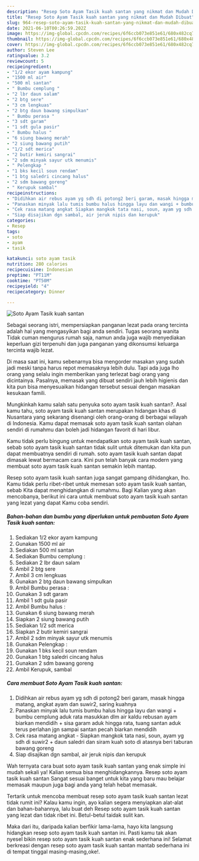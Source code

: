 ```yaml
---
description: "Resep Soto Ayam Tasik kuah santan yang nikmat dan Mudah Dibuat"
title: "Resep Soto Ayam Tasik kuah santan yang nikmat dan Mudah Dibuat"
slug: 964-resep-soto-ayam-tasik-kuah-santan-yang-nikmat-dan-mudah-dibuat
date: 2021-06-10T00:26:59.202Z
image: https://img-global.cpcdn.com/recipes/6f6ccb073e851e61/680x482cq70/soto-ayam-tasik-kuah-santan-foto-resep-utama.jpg
thumbnail: https://img-global.cpcdn.com/recipes/6f6ccb073e851e61/680x482cq70/soto-ayam-tasik-kuah-santan-foto-resep-utama.jpg
cover: https://img-global.cpcdn.com/recipes/6f6ccb073e851e61/680x482cq70/soto-ayam-tasik-kuah-santan-foto-resep-utama.jpg
author: Steven Lee
ratingvalue: 3.2
reviewcount: 5
recipeingredient:
- "1/2 ekor ayam kampung"
- "1500 ml air"
- "500 ml santan"
- " Bumbu cemplung "
- "2 lbr daun salam"
- "2 btg sere"
- "3 cm lengkuas"
- "2 btg daun bawang simpulkan"
- " Bumbu perasa "
- "3 sdt garam"
- "1 sdt gula pasir"
- " Bumbu halus "
- "6 siung bawang merah"
- "2 siung bawang putih"
- "1/2 sdt merica"
- "2 butir kemiri sangrai"
- "2 sdm minyak sayur utk menumis"
- " Pelengkap "
- "1 bks kecil soun rendam"
- "1 btg saledri cincang halus"
- "2 sdm bawang goreng"
- " Kerupuk sambal"
recipeinstructions:
- "Didihkan air rebus ayam yg sdh di potong2 beri garam, masak hingga matang, angkat ayam dan suwir2, saring kuahnya"
- "Panaskan minyak lalu tumis bumbu halus hingga layu dan wangi + bumbu cemplung aduk rata masukkan dlm air kaldu rebusan ayam biarkan mendidih + sisa garam aduk hingga rata, tuang santan aduk terus perlahan jgn sampai santan pecah biarkan mendidih"
- "Cek rasa matang angkat Siapkan mangkok tata nasi, soun, ayam yg sdh di suwir2 + daun saledri dan siram kuah soto di atasnya beri taburan bawang goreng"
- "Siap disajikan dgn sambal, air jeruk nipis dan kerupuk"
categories:
- Resep
tags:
- soto
- ayam
- tasik

katakunci: soto ayam tasik 
nutrition: 280 calories
recipecuisine: Indonesian
preptime: "PT11M"
cooktime: "PT50M"
recipeyield: "4"
recipecategory: Dinner

---
```



![Soto Ayam Tasik kuah santan](https://img-global.cpcdn.com/recipes/6f6ccb073e851e61/680x482cq70/soto-ayam-tasik-kuah-santan-foto-resep-utama.jpg)

Sebagai seorang istri, mempersiapkan panganan lezat pada orang tercinta adalah hal yang mengasyikan bagi anda sendiri. Tugas seorang  wanita Tidak cuman mengurus rumah saja, namun anda juga wajib menyediakan keperluan gizi terpenuhi dan juga panganan yang dikonsumsi keluarga tercinta wajib lezat.

Di masa  saat ini, kamu sebenarnya bisa mengorder masakan yang sudah jadi meski tanpa harus repot memasaknya lebih dulu. Tapi ada juga lho orang yang selalu ingin memberikan yang terlezat bagi orang yang dicintainya. Pasalnya, memasak yang dibuat sendiri jauh lebih higienis dan kita pun bisa menyesuaikan hidangan tersebut sesuai dengan masakan kesukaan famili. 



Mungkinkah kamu salah satu penyuka soto ayam tasik kuah santan?. Asal kamu tahu, soto ayam tasik kuah santan merupakan hidangan khas di Nusantara yang sekarang disenangi oleh orang-orang di berbagai wilayah di Indonesia. Kamu dapat memasak soto ayam tasik kuah santan olahan sendiri di rumahmu dan boleh jadi hidangan favorit di hari libur.

Kamu tidak perlu bingung untuk mendapatkan soto ayam tasik kuah santan, sebab soto ayam tasik kuah santan tidak sulit untuk ditemukan dan kita pun dapat membuatnya sendiri di rumah. soto ayam tasik kuah santan dapat dimasak lewat bermacam cara. Kini pun telah banyak cara modern yang membuat soto ayam tasik kuah santan semakin lebih mantap.

Resep soto ayam tasik kuah santan juga sangat gampang dihidangkan, lho. Kamu tidak perlu ribet-ribet untuk memesan soto ayam tasik kuah santan, sebab Kita dapat menghidangkan di rumahmu. Bagi Kalian yang akan mencobanya, berikut ini cara untuk membuat soto ayam tasik kuah santan yang lezat yang dapat Kamu coba sendiri.

<!--inarticleads1-->

##### Bahan-bahan dan bumbu yang diperlukan untuk pembuatan Soto Ayam Tasik kuah santan:

1. Sediakan 1/2 ekor ayam kampung
1. Gunakan 1500 ml air
1. Sediakan 500 ml santan
1. Sediakan  Bumbu cemplung :
1. Sediakan 2 lbr daun salam
1. Ambil 2 btg sere
1. Ambil 3 cm lengkuas
1. Gunakan 2 btg daun bawang simpulkan
1. Ambil  Bumbu perasa :
1. Gunakan 3 sdt garam
1. Ambil 1 sdt gula pasir
1. Ambil  Bumbu halus :
1. Gunakan 6 siung bawang merah
1. Siapkan 2 siung bawang putih
1. Sediakan 1/2 sdt merica
1. Siapkan 2 butir kemiri sangrai
1. Ambil 2 sdm minyak sayur utk menumis
1. Gunakan  Pelengkap :
1. Gunakan 1 bks kecil soun rendam
1. Gunakan 1 btg saledri cincang halus
1. Gunakan 2 sdm bawang goreng
1. Ambil  Kerupuk, sambal




<!--inarticleads2-->

##### Cara membuat Soto Ayam Tasik kuah santan:

1. Didihkan air rebus ayam yg sdh di potong2 beri garam, masak hingga matang, angkat ayam dan suwir2, saring kuahnya
1. Panaskan minyak lalu tumis bumbu halus hingga layu dan wangi + bumbu cemplung aduk rata masukkan dlm air kaldu rebusan ayam biarkan mendidih + sisa garam aduk hingga rata, tuang santan aduk terus perlahan jgn sampai santan pecah biarkan mendidih
1. Cek rasa matang angkat - Siapkan mangkok tata nasi, soun, ayam yg sdh di suwir2 + daun saledri dan siram kuah soto di atasnya beri taburan bawang goreng
1. Siap disajikan dgn sambal, air jeruk nipis dan kerupuk




Wah ternyata cara buat soto ayam tasik kuah santan yang enak simple ini mudah sekali ya! Kalian semua bisa menghidangkannya. Resep soto ayam tasik kuah santan Sangat sesuai banget untuk kita yang baru mau belajar memasak maupun juga bagi anda yang telah hebat memasak.

Tertarik untuk mencoba membuat resep soto ayam tasik kuah santan lezat tidak rumit ini? Kalau kamu ingin, ayo kalian segera menyiapkan alat-alat dan bahan-bahannya, lalu buat deh Resep soto ayam tasik kuah santan yang lezat dan tidak ribet ini. Betul-betul taidak sulit kan. 

Maka dari itu, daripada kalian berfikir lama-lama, hayo kita langsung hidangkan resep soto ayam tasik kuah santan ini. Pasti kamu tak akan nyesel bikin resep soto ayam tasik kuah santan enak sederhana ini! Selamat berkreasi dengan resep soto ayam tasik kuah santan mantab sederhana ini di tempat tinggal masing-masing,oke!.

